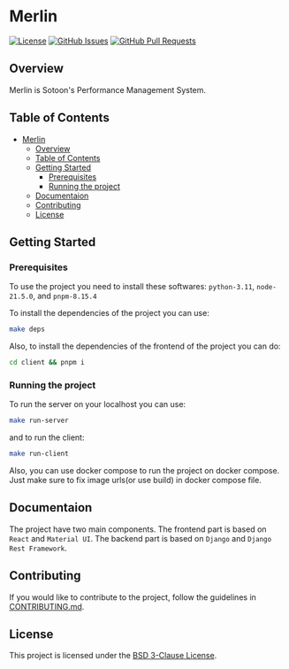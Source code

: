 # Merlin

[![License](https://img.shields.io/badge/license-BSD%203--Clause-blue.svg)](LICENSE)
[![GitHub Issues](https://img.shields.io/github/issues/sotoon/merlin)](https://github.com/sotoon/merlin)
[![GitHub Pull Requests](https://img.shields.io/github/issues-pr/sotoon/merlin)](https://github.com/sotoon/merlin/pulls)

## Overview

Merlin is Sotoon's Performance Management System.

## Table of Contents

- [Merlin](#merlin)
  - [Overview](#overview)
  - [Table of Contents](#table-of-contents)
  - [Getting Started](#getting-started)
    - [Prerequisites](#prerequisites)
    - [Running the project](#running-the-project)
  - [Documentaion](#documentaion)
  - [Contributing](#contributing)
  - [License](#license)

## Getting Started

### Prerequisites

To use the project you need to install these softwares: `python-3.11`, `node-21.5.0`, and `pnpm-8.15.4`

To install the dependencies of the project you can use:

```bash
make deps
```

Also, to install the dependencies of the frontend of the project you can do:

```bash
cd client && pnpm i
```

### Running the project

To run the server on your localhost you can use:

```bash
make run-server
```

and to run the client:

```bash
make run-client
```

Also, you can use docker compose to run the project on docker compose. Just make sure to fix image urls(or use build) in docker compose file.

## Documentaion

The project have two main components. The frontend part is based on `React` and `Material UI`. The backend part is based on `Django` and `Django Rest Framework`.

## Contributing

If you would like to contribute to the project, follow the guidelines in [CONTRIBUTING.md](CONTRIBUTING.md).

## License

This project is licensed under the [BSD 3-Clause License](LICENSE).
